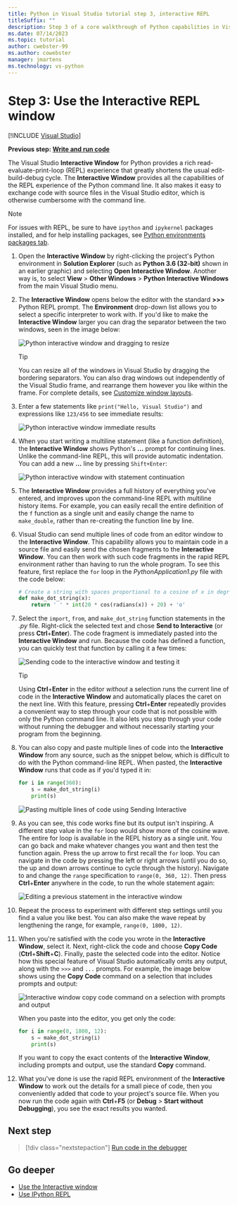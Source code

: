 ```yaml
---
title: Python in Visual Studio tutorial step 3, interactive REPL
titleSuffix: ""
description: Step 3 of a core walkthrough of Python capabilities in Visual Studio that demonstrates the Python Interactive REPL window.
ms.date: 07/14/2023
ms.topic: tutorial
author: cwebster-99
ms.author: cowebster
manager: jmartens
ms.technology: vs-python
---
```


# Step 3: Use the Interactive REPL window

[!INCLUDE [Visual Studio](~/includes/applies-to-version/vs-windows-only.md)]

**Previous step: [Write and run code](tutorial-working-with-python-in-visual-studio-step-02-writing-code.md)**

The Visual Studio **Interactive Window** for Python provides a rich read-evaluate-print-loop (REPL) experience that greatly shortens the usual edit-build-debug cycle. The **Interactive Window** provides all the capabilities of the REPL experience of the Python command line. It also makes it easy to exchange code with source files in the Visual Studio editor, which is otherwise cumbersome with the command line.

> [!NOTE]
> For issues with REPL, be sure to have `ipython` and `ipykernel` packages installed, and for help installing packages, see [Python environments packages tab](./python-environments-window-tab-reference.md#packages-tab).

1. Open the **Interactive Window** by right-clicking the project's Python environment in **Solution Explorer** (such as **Python 3.6 (32-bit)** shown in an earlier graphic) and selecting **Open Interactive Window**. Another way is, to select **View** > **Other Windows** > **Python Interactive Windows** from the main Visual Studio menu.

1. The **Interactive Window** opens below the editor with the standard **>>>** Python REPL prompt. The **Environment** drop-down list allows you to select a specific interpreter to work with. If you'd like to make the **Interactive Window** larger you can drag the separator between the two windows, seen in the image below:

   ![Python interactive window and dragging to resize](media/vs-getting-started-python-11-interactive1b.png)

   > [!Tip]
   > You can resize all of the windows in Visual Studio by dragging the bordering separators. You can also drag windows out independently of the Visual Studio frame, and rearrange them however you like within the frame. For complete details, see [Customize window layouts](../ide/customizing-window-layouts-in-visual-studio.md).

1. Enter a few statements like `print("Hello, Visual Studio")` and expressions like `123/456` to see immediate results:

   ![Python interactive window immediate results](media/vs-getting-started-python-12-interactive2.png)

1. When you start writing a multiline statement (like a function definition), the **Interactive Window** shows Python's **...** prompt for continuing lines. Unlike the command-line REPL, this will provide automatic indentation. You can add a new **...** line by pressing `Shift+Enter`:

   ![Python interactive window with statement continuation](media/vs-getting-started-python-13-interactive3.png)

1. The **Interactive Window** provides a full history of everything you've entered, and improves upon the command-line REPL with multiline history items. For example, you can easily recall the entire definition of the `f` function as a single unit and easily change the name to `make_double`, rather than re-creating the function line by line.

1. Visual Studio can send multiple lines of code from an editor window to the **Interactive Window**. This capability allows you to maintain code in a source file and easily send the chosen fragments to the **Interactive Window**. You can then work with such code fragments in the rapid REPL environment rather than having to run the whole program. To see this feature, first replace the `for` loop in the _PythonApplication1.py_ file with the code below:

   ```python
   # Create a string with spaces proportional to a cosine of x in degrees
   def make_dot_string(x):
       return ' ' * int(20 * cos(radians(x)) + 20) + 'o'
   ```

1. Select the `import`, `from`, and `make_dot_string` function statements in the _.py_ file. Right-click the selected text and chose **Send to Interactive** (or press **Ctrl**+**Enter**). The code fragment is immediately pasted into the **Interactive Window** and run. Because the code has defined a function, you can quickly test that function by calling it a few times:

   ![Sending code to the interactive window and testing it](media/vs-getting-started-python-14-interactive4.png)

   > [!Tip]
   > Using **Ctrl**+**Enter** in the editor _without_ a selection runs the current line of code in the **Interactive Window** and automatically places the caret on the next line. With this feature, pressing **Ctrl**+**Enter** repeatedly provides a convenient way to step through your code that is not possible with only the Python command line. It also lets you step through your code without running the debugger and without necessarily starting your program from the beginning.

1. You can also copy and paste multiple lines of code into the **Interactive Window** from any source, such as the snippet below, which is difficult to do with the Python command-line REPL. When pasted, the **Interactive Window** runs that code as if you'd typed it in:

   ```python
   for i in range(360):
       s = make_dot_string(i)
       print(s)
   ```

   ![Pasting multiple lines of code using Sending Interactive](media/vs-getting-started-python-15-interactive5.png)

1. As you can see, this code works fine but its output isn't inspiring. A different step value in the `for` loop would show more of the cosine wave. The entire for loop is available in the REPL history as a single unit. You can go back and make whatever changes you want and then test the function again. Press the up arrow to first recall the `for` loop. You can navigate in the code by pressing the left or right arrows (until you do so, the up and down arrows continue to cycle through the history). Navigate to and change the `range` specification to `range(0, 360, 12)`. Then press **Ctrl**+**Enter** anywhere in the code, to run the whole statement again:

   ![Editing a previous statement in the interactive window](media/vs-getting-started-python-16-interactive6.png)

1. Repeat the process to experiment with different step settings until you find a value you like best. You can also make the wave repeat by lengthening the range, for example, `range(0, 1800, 12)`.

1. When you're satisfied with the code you wrote in the **Interactive Window**, select it. Next, right-click the code and choose **Copy Code** (**Ctrl**+**Shift**+**C**). Finally, paste the selected code into the editor. Notice how this special feature of Visual Studio automatically omits any output, along with the `>>>` and `...` prompts. For example, the image below shows using the **Copy Code** command on a selection that includes prompts and output:

   ![Interactive window copy code command on a selection with prompts and output](media/vs-getting-started-python-17-interactive7.png)

   When you paste into the editor, you get only the code:

   ```python
   for i in range(0, 1800, 12):
       s = make_dot_string(i)
       print(s)
   ```

   If you want to copy the exact contents of the **Interactive Window**, including prompts and output, use the standard **Copy** command.

1. What you've done is use the rapid REPL environment of the **Interactive Window** to work out the details for a small piece of code, then you conveniently added that code to your project's source file. When you now run the code again with **Ctrl**+**F5** (or **Debug** > **Start without Debugging**), you see the exact results you wanted.

## Next step

> [!div class="nextstepaction"]
> [Run code in the debugger](tutorial-working-with-python-in-visual-studio-step-04-debugging.md)

## Go deeper

- [Use the Interactive window](python-interactive-repl-in-visual-studio.md)
- [Use IPython REPL](interactive-repl-ipython.md)
